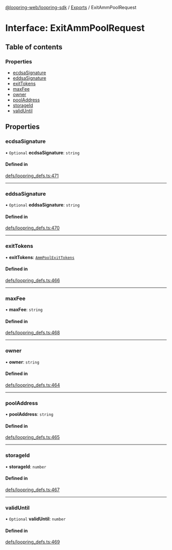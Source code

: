[@loopring-web/loopring-sdk](../README.md) / [Exports](../modules.md) / ExitAmmPoolRequest

# Interface: ExitAmmPoolRequest

## Table of contents

### Properties

- [ecdsaSignature](ExitAmmPoolRequest.md#ecdsasignature)
- [eddsaSignature](ExitAmmPoolRequest.md#eddsasignature)
- [exitTokens](ExitAmmPoolRequest.md#exittokens)
- [maxFee](ExitAmmPoolRequest.md#maxfee)
- [owner](ExitAmmPoolRequest.md#owner)
- [poolAddress](ExitAmmPoolRequest.md#pooladdress)
- [storageId](ExitAmmPoolRequest.md#storageid)
- [validUntil](ExitAmmPoolRequest.md#validuntil)

## Properties

### ecdsaSignature

• `Optional` **ecdsaSignature**: `string`

#### Defined in

[defs/loopring_defs.ts:471](https://github.com/Loopring/loopring_sdk/blob/5861d10/src/defs/loopring_defs.ts#L471)

___

### eddsaSignature

• `Optional` **eddsaSignature**: `string`

#### Defined in

[defs/loopring_defs.ts:470](https://github.com/Loopring/loopring_sdk/blob/5861d10/src/defs/loopring_defs.ts#L470)

___

### exitTokens

• **exitTokens**: [`AmmPoolExitTokens`](AmmPoolExitTokens.md)

#### Defined in

[defs/loopring_defs.ts:466](https://github.com/Loopring/loopring_sdk/blob/5861d10/src/defs/loopring_defs.ts#L466)

___

### maxFee

• **maxFee**: `string`

#### Defined in

[defs/loopring_defs.ts:468](https://github.com/Loopring/loopring_sdk/blob/5861d10/src/defs/loopring_defs.ts#L468)

___

### owner

• **owner**: `string`

#### Defined in

[defs/loopring_defs.ts:464](https://github.com/Loopring/loopring_sdk/blob/5861d10/src/defs/loopring_defs.ts#L464)

___

### poolAddress

• **poolAddress**: `string`

#### Defined in

[defs/loopring_defs.ts:465](https://github.com/Loopring/loopring_sdk/blob/5861d10/src/defs/loopring_defs.ts#L465)

___

### storageId

• **storageId**: `number`

#### Defined in

[defs/loopring_defs.ts:467](https://github.com/Loopring/loopring_sdk/blob/5861d10/src/defs/loopring_defs.ts#L467)

___

### validUntil

• `Optional` **validUntil**: `number`

#### Defined in

[defs/loopring_defs.ts:469](https://github.com/Loopring/loopring_sdk/blob/5861d10/src/defs/loopring_defs.ts#L469)
